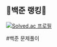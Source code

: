 <h2>🌟백준 랭킹🌟</h2>
  
  [![Solved.ac
프로필](http://mazassumnida.wtf/api/v2/generate_badge?boj=mjm128)](https://solved.ac/mjm128/)

#백준 문제풀이
